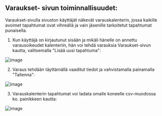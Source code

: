## Varaukset- sivun toiminnallisuudet:
Varaukset-sivulla sivuston käyttäjät näkevät varauskalenterin, jossa kaikille avoimet tapahtumat ovat vihreällä ja vain jäsenille tarkoitetut tapahtumat punaisella.

1. Kun käyttäjä on kirjautunut sisään ja mikäli hänelle on annettu varausoikeudet kalenteriin, hän voi tehdä varauksia Varaukset-sivun kautta, valitsemalla "Lisää uusi tapahtuma":

![image](https://github.com/matlury/klusteri-website/assets/78747844/c2d2874a-aed2-4517-8732-8f9002cdee99)

2. Varaus tehdään täyttämällä vaaditut tiedot ja vahvistamalla painamalla "Tallenna":

![image](https://github.com/matlury/klusteri-website/assets/78747844/d9714c73-ae73-4d90-a9af-7d4c5caad1ea)

3. Varauskalenterin tapahtumat voi ladata omalle koneelle csv-muodossa ko. painikkeen kautta:

![image](https://github.com/matlury/klusteri-website/assets/78747844/4e4041b9-02a9-4355-84dd-d4010438159c)
